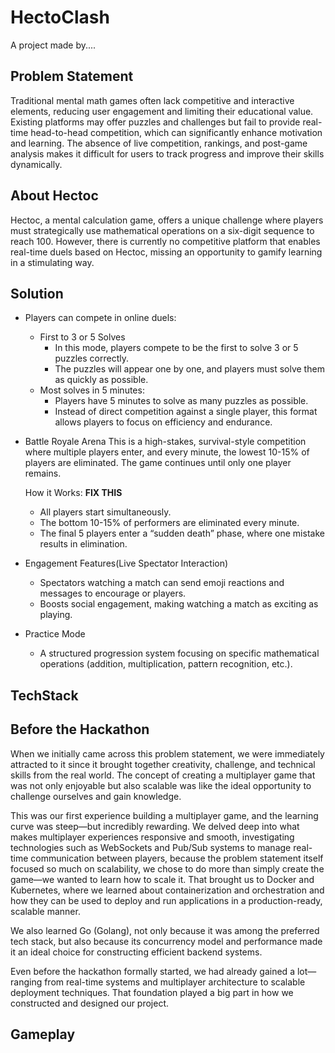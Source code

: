 # HectoClash

A project made by....

## Problem Statement

Traditional mental math games often lack competitive and interactive elements, reducing user engagement and limiting their educational value. Existing platforms may offer puzzles and challenges but fail to provide real-time head-to-head competition, which can significantly enhance motivation and learning. The absence of live competition, rankings, and post-game analysis makes it difficult for users to track progress and improve their skills dynamically.

## About Hectoc

Hectoc, a mental calculation game, offers a unique challenge where players must strategically use mathematical operations on a six-digit sequence to reach 100. However, there is currently no competitive platform that enables real-time duels based on Hectoc, missing an opportunity to gamify learning in a stimulating way.

## Solution

 -  Players can compete in online duels:
    - First to 3 or 5 Solves
        - In this mode, players compete to be the first to solve 3 or 5 puzzles correctly.
        - The puzzles will appear one by one, and players must solve them as quickly as possible. 
    - Most solves in 5 minutes:
        - Players have 5 minutes to solve as many puzzles as possible.
        - Instead of direct competition against a single player, this format allows players to focus on efficiency and endurance.

 -  Battle Royale Arena
    This is a high-stakes, survival-style competition where multiple players enter, and every minute, the lowest 10-15% of players are eliminated. The game continues until only one player remains.

    How it Works: **FIX THIS**
    - All players start simultaneously.
    - The bottom 10-15% of performers are eliminated every minute.
    - The final 5 players enter a “sudden death” phase, where one mistake results in elimination.


 - Engagement Features(Live Spectator Interaction)
    - Spectators watching a match can send emoji reactions and messages to encourage or players.
    - Boosts social engagement, making watching a match as exciting as playing.

 - Practice Mode
    - A structured progression system focusing on specific mathematical operations (addition, multiplication, pattern recognition, etc.).

## TechStack




## Before the Hackathon

When we initially came across this problem statement, we were immediately attracted to it since it brought together creativity, challenge, and technical skills from the real world. The concept of creating a multiplayer game that was not only enjoyable but also scalable was like the ideal opportunity to challenge ourselves and gain knowledge.

This was our first experience building a multiplayer game, and the learning curve was steep—but incredibly rewarding. We delved deep into what makes multiplayer experiences responsive and smooth, investigating technologies such as WebSockets and Pub/Sub systems to manage real-time communication between players, because the problem statement itself focused so much on scalability, we chose to do more than simply create the game—we wanted to learn how to scale it. That brought us to Docker and Kubernetes, where we learned about containerization and orchestration and how they can be used to deploy and run applications in a production-ready, scalable manner.

We also learned Go (Golang), not only because it was among the preferred tech stack, but also because its concurrency model and performance made it an ideal choice for constructing efficient backend systems.

Even before the hackathon formally started, we had already gained a lot—ranging from real-time systems and multiplayer architecture to scalable deployment techniques. That foundation played a big part in how we constructed and designed our project.


## Gameplay



